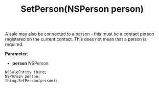 ﻿---
uid: crmscript_ref_NSSaleEntity_SetPerson
title: SetPerson(NSPerson person)
intellisense: NSSaleEntity.SetPerson
keywords: NSSaleEntity, GetPerson
so.topic: reference
---

A sale may also be connected to a person - this must be a contact person registered on the current contact. This does not mean that a person is required.

**Parameter:** 
 - **person** NSPerson

```crmscript
NSSaleEntity thing;
NSPerson person;
thing.SetPerson(person);
```

